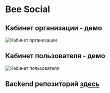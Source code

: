 # Bee Social

## Кабинет oрганизации - демо
![Кабинет oрганизации](https://www.dropbox.com/s/gmui6t3q1jztfmd/beesocial.gif?dl=0&raw=1)

## Кабинет пользователя - демо
![Кабинет пользователя](https://www.dropbox.com/s/5wm4sfzpe9m9yvl/beesocial-user.gif?dl=0&raw=1)


## Backend репозиторий [здесь](https://github.com/dlinov/sp-hackathon)
